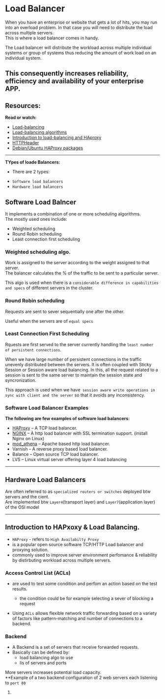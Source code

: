 # Load Balancer
When you have an enterprise or website that gets a lot of hits, you may run into an overload problem. In that case you will need to distribute the load across multiple servers.  
This is where a load balancer comes in handy.

The Load balancer will distribute the workload across multiple individual systems or group of systems thus reducing the amount of work load on an individual system.

This consequently increases reliability, efficiency and availability of your enterprise APP.
---

## Resources:
**Read or watch:**
- [Load-balancing](https://www.thegeekstuff.com/2016/01/load-balancer-intro/)
- [Load-balancing algorithms](https://community.f5.com/kb/technicalarticles/intro-to-load-balancing-for-developers-%E2%80%93-the-algorithms/273759)
- [Introduction to load-balancing and HAproxy](https://www.digitalocean.com/community/tutorials/an-introduction-to-haproxy-and-load-balancing-concepts)
- [HTTPHeader](https://www.techopedia.com/definition/27178/http-header)
- [Debian/Ubuntu HAProxy packages](https://haproxy.debian.net/#distribution=Ubuntu&release=focal&version=2.8)
---

**TYpes of loade Balancers:**
- There are 2 types:
 * `Software load balancers`
 * `Hardware load balancers`

 ## Software Load Balncer
 It implements a combination of one or more scheduling algorithms.  
 The mostly used ones include:
 - Weighted scheduling
 - Round Robin scheduling
 - Least connection first scheduling

 ### Weighted scheduling algo.
 Work is assigned to the server according to the weight assigned to that server.  
 The balancer calculates the % of the traffic to be sent to a particular server.

 This algo is used when there is a `considerable difference in capabilities and specs` of different servers in the cluster.

 ### Round Robin scheduling
 Requests are sent to sever sequentially one after the other.

 Useful when the servers are of `equal specs`

 ### Least Connection First Scheduling
 Rquests are first served to the server currently handling the `least number of persistent connections`.

 When we have large number of persistent connections in the traffic unevenly distributed between the servers. It is often coupled with Sticky Session or Session aware load balancing. In this, all the request related to a session is sent to the same server to maintain the session state and syncronization.

 This approach is used when we have` session aware write operations in sync with client and the server` so that it avoids any inconsistency.

 ### Software Load Balancer Examples
**The following are few examples of software load balancers:**
- [HAProxy](https://www.haproxy.org/) – A TCP load balancer.
- [NGINX](https://www.nginx.com/resources/wiki/) – A http load balancer with SSL termination support. (install Nginx on Linux)
- [mod_athena](https://ath.sourceforge.net/mod_athena_doc/html/index.html) – Apache based http load balancer.
- Varnish – A reverse proxy based load balancer.
- Balance – Open source TCP load balancer.
- LVS – Linux virtual server offering layer 4 load balancing

---

## Hardware Load Balancers
Are often referred to as `specialized routers or switches` deployed btw servers and the cient.   
Are implemented btw `Layer4`(transport layer) and `Layer7`(application layer) of the OSI model



---

## Introduction to HAPxoxy & Load Balancing.
- `HAProxy` - refers to `High Availabilty Proxy`
- is a popular open source software TCP/HTTP Load balancer and proxying solution.
- commonly used to improve server environment perfomance & reliability by distirbuting workload across multiple servers.

### Access Control List (ACLs)
- are used to test some condition and perfom an action based on the test results.
     * the condition could be for example selecting a sever of blocking  a request

- Using `ACLs` allows flexible network traffic forwarding based on a variety of factors like pattern-matching and number of connections to a backend.

### Backend
- A Backend is a set of servers that receive forwarded requests.
- Basically can be defined by:
    * load balancing algo to use
    * lis of servers and ports

More servers increases potential load capacity.  
**Example of a two backend configuration of 2 web servers each listening to `port 80`

1. 